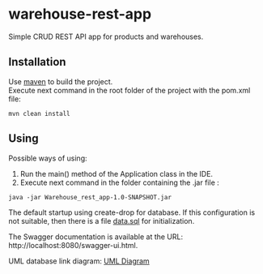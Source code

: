 # warehouse-rest-app
Simple CRUD REST API app for products and warehouses.


## Installation

Use [maven](https://maven.apache.org/download.cgi) to build the project.<br/>
Execute next command in the root folder of the project with the pom.xml file:

```
mvn clean install
```

## Using
Possible ways of using:<br/>
1. Run the main() method of the Application class in the IDE.
2. Execute next command in the folder containing the .jar file :

```
java -jar Warehouse_rest_app-1.0-SNAPSHOT.jar
```

The default startup using create-drop for database. If this configuration is not suitable, then there is a file [data.sql](src/main/resources/data.sql) for initialization.

The Swagger documentation is available at the URL: http://localhost:8080/swagger-ui.html.

UML database link diagram: [UML Diagram](src/main/resources/UML_Diagram.png)
